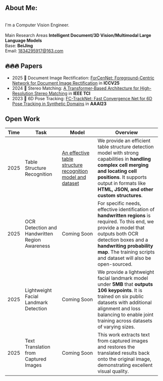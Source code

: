 
## About Me:
<br>I'm a Computer Vision Engineer.<br>  
Main Research Areas 
**Intelligent Document/3D Vision/Multimodal Large Language Models**  
Base: **BeiJing**   
Email: 1834295917@163.com 

## 🔥🔥🔥 Papers
* 2025 🎉 Document Image Rectification: [ForCenNet: Foreground-Centric Network for Document Image Rectification]() in **ICCV25**
* 2024 🎉 Stereo Matching: [A Transformer-Based Architecture for High-Resolution Stereo Matching](https://ieeexplore.ieee.org/document/10387769) in **IEEE TCI**
* 2023 🎉 6D Pose Tracking: [FC-TrackNet: Fast Convergence Net for 6D Pose Tracking in Synthetic Domains](https://doi.org/10.1609/aaai.v37i13.27077) in **AAAI23**

## Open Work
|Time                   | Task                 | Model         |   Overview    |
|---------------------- |----------------------|---------------|---------------|
|2025| Table Structure Recognition |[An effective table structure recognition model and dataset](https://github.com/caipeng328/wired_table_rec)| We provide an efficient table structure detection model with strong capabilities in **handling complex cell merging and locating cell positions**. It supports output in formats like **HTML, JSON, and other custom structures**.|
|2025| OCR Detection and Handwritten Region Awareness | Coming Soon | For specific needs, effective identification of **handwritten regions** is required. To this end, we provide a model that outputs both OCR detection boxes and a **handwriting probability map**. The training scripts and dataset will also be open-sourced.|
|2025| Lightweight Facial Landmark Detection | Coming Soon |We provide a lightweight facial landmark model under **5MB** that **outputs 106 keypoints**. It is trained on six public datasets with additional alignment and loss balancing to enable joint training across datasets of varying sizes. |
|2025| Text Translation from Captured Images | Coming Soon | This work extracts text from captured images and restores the translated results back onto the original image, demonstrating excellent visual quality.|
